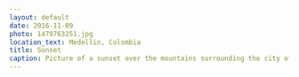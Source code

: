 ```yaml
---
layout: default
date: 2016-11-09
photo: 1479763251.jpg
location_text: Medellin, Colombia
title: Sunset
caption: Picture of a sunset over the mountains surrounding the city of Medellin.
---
```


